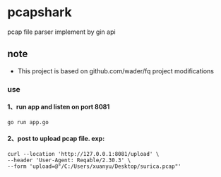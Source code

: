 # pcapshark
pcap file parser  implement by gin api

## note
- This project is based on github.com/wader/fq project modifications

### use
#### 1、run app and listen on port 8081
```shell
go run app.go
```
#### 2、post to upload pcap file. exp:
```shell
curl --location 'http://127.0.0.1:8081/upload' \
--header 'User-Agent: Reqable/2.30.3' \
--form 'upload=@"/C:/Users/xuanyu/Desktop/surica.pcap"'
```
